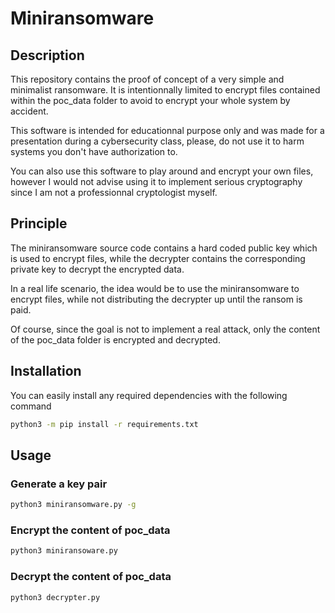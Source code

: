 # Miniransomware

## Description

This repository contains the proof of concept of a very simple and minimalist ransomware.
It is intentionnally limited to encrypt files contained within the poc_data folder to avoid to encrypt your whole system by accident.

This software is intended for educationnal purpose only and was made for a presentation during a cybersecurity class, please, do not use it to harm systems you don't have authorization to.

You can also use this software to play around and encrypt your own files, however I would not advise using it to implement serious cryptography since I am not a professionnal cryptologist myself.

## Principle

The miniransomware source code contains a hard coded public key which is used to encrypt files, while the decrypter contains the corresponding private key to decrypt the encrypted data.

In a real life scenario, the idea would be to use the miniransomware to encrypt files, while not distributing the decrypter up until the ransom is paid.

Of course, since the goal is not to implement a real attack, only the content of the poc_data folder is encrypted and decrypted.

## Installation

You can easily install any required dependencies with the following command

```bash
python3 -m pip install -r requirements.txt
```
## Usage

### Generate a key pair

```bash
python3 miniransomware.py -g
```

### Encrypt the content of poc_data

```bash
python3 miniransoware.py
```

### Decrypt the content of poc_data

```bash
python3 decrypter.py
```

